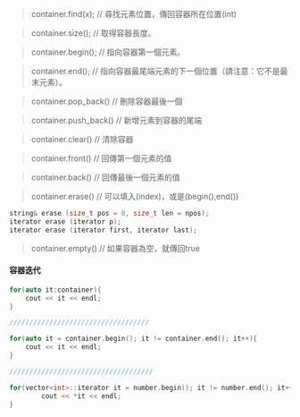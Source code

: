> container.find(x);  // 尋找元素位置，傳回容器所在位置(int)

> container.size();  // 取得容器長度。

> container.begin();  // 指向容器第一個元素。

> container.end(); // 指向容器最尾端元素的下一個位置（請注意：它不是最末元素）。

> container.pop_back() // 刪除容器最後一個

> container.push_back() // 新增元素到容器的尾端

> container.clear() // 清除容器

> container.front() // 回傳第一個元素的值

> container.back() // 回傳最後一個元素的值

> container.erase()  // 可以填入(index)，或是(begin(),end())
```c
string& erase (size_t pos = 0, size_t len = npos);
iterator erase (iterator p);
iterator erase (iterator first, iterator last);
```

> container.empty()  // 如果容器為空，就傳回true

#### 容器迭代
```c++
for(auto it:container){
    cout << it << endl;
}

///////////////////////////////////

for(auto it = container.begin(); it != container.end(); it++){
    cout << it << endl;
}

////////////////////////////////////

for(vector<int>::iterator it = number.begin(); it != number.end(); it++) {
        cout << *it << endl;
}
```